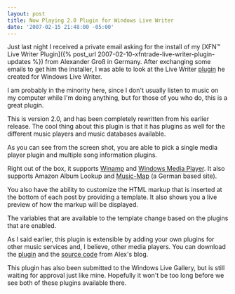 ```yaml
---
layout: post
title: Now Playing 2.0 Plugin for Windows Live Writer
date: '2007-02-15 21:48:00 -05:00'
---
```


Just last night I received a private email asking for the install of my [XFN™ Live Writer Plugin]({% post_url 2007-02-10-xfntrade-live-writer-plugin-updates %}) from Alexander Groß in Germany. After exchanging some emails to get him the installer, I was able to look at the Live Writer [plugin](http://www.it99.org/axl/2007/01/31/Now+Playing+20+Plugin+For+Windows+Live+Writer.aspx) he created for Windows Live Writer.

I am probably in the minority here, since I don't usually listen to music on my computer while I'm doing anything, but for those of you who do, this is a great plugin. 

This is version 2.0, and has been completely rewritten from his earlier release. The cool thing about this plugin is that it has plugins as well for the different music players and music databases available.

As you can see from the screen shot, you are able to pick a single media player plugin and multiple song information plugins.

Right out of the box, it supports [Winamp](http://www.winamp.com/) and [Windows Media Player](http://www.microsoft.com/windows/windowsmedia/default.mspx). It also supports Amazon Album Lookup and [Music-Map](http://www.music-map.de/) (a German based site).

You also have the ability to customize the HTML markup that is inserted at the bottom of each post by providing a template. It also shows you a live preview of how the markup will be displayed.

The variables that are available to the template change based on the plugins that are enabled.

As I said earlier, this plugin is extensible by adding your own plugins for other music services and, I believe, other media players. You can download the [plugin](http://www.it99.org/axl/ct.ashx?id=9fe88d53-d57d-4ff7-8649-ea15df875d4a&url=http%3a%2f%2fwww.it99.org%2faxl%2fdownload%2fNowPlaying-2.0.zip) and the [source code](http://www.it99.org/axl/ct.ashx?id=9fe88d53-d57d-4ff7-8649-ea15df875d4a&url=http%3a%2f%2fwww.it99.org%2faxl%2fdownload%2fNowPlaying-2.0-Source.zip) from Alex's blog.

This plugin has also been submitted to the Windows Live Gallery, but is still waiting for approval just like mine. Hopefully it won't be too long before we see both of these plugins available there.

